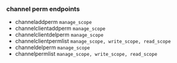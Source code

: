 ### channel perm endpoints

- channeladdperm `manage_scope`
- channelclientaddperm `manage_scope`
- channelclientdelperm `manage_scope`
- channelclientpermlist `manage_scope, write_scope, read_scope`
- channeldelperm `manage_scope`
- channelpermlist `manage_scope, write_scope, read_scope`